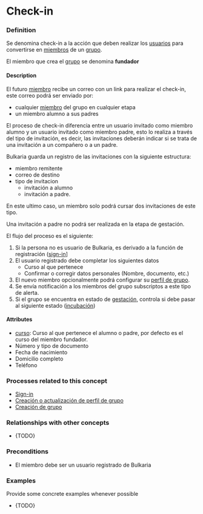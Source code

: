 Check-in
======

### Definition
Se denomina check-in a la acción que deben realizar los [usuarios](../actors/usuario.md) para convertirse en [miembros](../actors/miembro.md) de un [grupo](../actors/grupo.md).

El miembro que crea el [grupo](../actors/grupo.md) se denomina **fundador**

#### Description
El futuro [miembro](../actors/miembro.md) recibe un correo con un link para realizar el check-in, este correo podrá ser enviado por:

* cualquier [miembro](../actors/miembro.md) del grupo en cualquier etapa
* un miembro alumno a sus padres

El proceso de check-in diferencia entre un usuario invitado como miembro alumno y un usuario invitado como miembro padre, esto lo realiza a través del tipo de invitación, es decir, las invitaciones deberán indicar si se trata de una invitación a un compañero o a un padre.

Bulkaria guarda un registro de las invitaciones con la siguiente estructura:

* miembro remitente
* correo de destino
* tipo de invitacion 
    * invitación a alumno
    * invitación a padre. 

En este ultimo caso, un miembro solo podrá cursar dos invitaciones de este tipo.

Una invitación a padre no podrá ser realizada en la etapa de gestación. 

El flujo del proceso es el siguiente:

1. Si la persona no es usuario de Bulkaria, es derivado a la función de registración ([sign-in](../process/sign-in.md)]
1. El usuario registrado debe completar los siguientes datos
    * Curso al que pertenece
    * Confirmar o corregir datos personales (Nombre, documento, etc.)
1. El nuevo miembro opcionalmente podrá configurar su [perfil de grupo](../concepts/perfil-de-grupo.md).
1. Se envía notificación a los miembros del grupo subscriptos a este tipo de alerta.
1. Si el grupo se encuentra en estado de [gestación](../concepts/gestacion.md), controla si debe pasar al siguiente estado ([incubación](../concepts/incubacion.md))

#### Attributes
* [curso](../entities/curso.md): Curso al que pertenece el alumno o padre, por defecto es el curso del miembro fundador.
* Número y tipo de documento
* Fecha de nacimiento
* Domicilio completo
* Teléfono

### Processes related to this concept
* [Sign-in](../process/sign-in.md)
* [Creación o actualización de perfil de grupo](../process/crud-perfil-de-grupo.md)
* [Creación de grupo](../process/creacion-de-grupo.md)

### Relationships with other concepts
* {TODO}

### Preconditions
* El miembro debe ser un usuario registrado de Bulkaria

### Examples 

Provide some concrete examples whenever possible
* {TODO}
